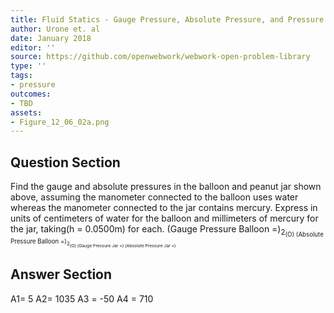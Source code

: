 ```yaml
---
title: Fluid Statics - Gauge Pressure, Absolute Pressure, and Pressure Measurement
author: Urone et. al
date: January 2018
editor: ''
source: https://github.com/openwebwork/webwork-open-problem-library
type: ''
tags:
- pressure
outcomes:
- TBD
assets:
- Figure_12_06_02a.png
---
```


## Question Section 

Find the gauge and absolute pressures in the balloon and peanut jar shown above, assuming the manometer connected to the balloon uses water whereas the manometer connected to the jar contains mercury. Express in units of centimeters of water for the balloon and millimeters of mercury for the jar, taking(h = 0.0500m)  for each.
(Gauge Pressure Balloon =)<sub>2<sub>(O)
(Absolute Pressure Balloon =)<sub>2<sub>(O)
(Gauge Pressure Jar =)
(Absolute Pressure Jar =)


## Answer Section

A1= 5
A2= 1035
A3 = -50
A4 = 710
